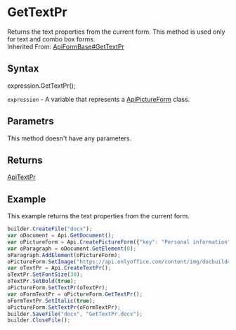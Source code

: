 # GetTextPr

Returns the text properties from the current form. This method is used only for text and combo box forms.<br>Inherited From: [ApiFormBase#GetTextPr](../../ApiFormBase/Methods/GetTextPr.md)

## Syntax

expression.GetTextPr();

`expression` - A variable that represents a [ApiPictureForm](../ApiPictureForm.md) class.

## Parametrs

This method doesn't have any parameters.

## Returns

[ApiTextPr](../../ApiTextPr/ApiTextPr.md)

## Example

This example returns the text properties from the current form.

```javascript
builder.CreateFile("docx");
var oDocument = Api.GetDocument();
var oPictureForm = Api.CreatePictureForm({"key": "Personal information", "tip": "Upload your photo", "required": true, "placeholder": "Photo", "scaleFlag": "tooBig", "lockAspectRatio": true, "respectBorders": false, "shiftX": 50, "shiftY": 50});
var oParagraph = oDocument.GetElement(0);
oParagraph.AddElement(oPictureForm);
oPictureForm.SetImage("https://api.onlyoffice.com/content/img/docbuilder/examples/user-profile.png");
var oTextPr = Api.CreateTextPr();
oTextPr.SetFontSize(30);
oTextPr.SetBold(true);
oPictureForm.SetTextPr(oTextPr);
var oFormTextPr = oPictureForm.GetTextPr();
oFormTextPr.SetItalic(true);
oPictureForm.SetTextPr(oFormTextPr);
builder.SaveFile("docx", "GetTextPr.docx");
builder.CloseFile();
```